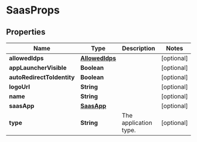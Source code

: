 # SaasProps

## Properties
Name | Type | Description | Notes
------------ | ------------- | ------------- | -------------
**allowedIdps** | [**AllowedIdps**](AllowedIdps.md) |  |  [optional]
**appLauncherVisible** | **Boolean** |  |  [optional]
**autoRedirectToIdentity** | **Boolean** |  |  [optional]
**logoUrl** | **String** |  |  [optional]
**name** | **String** |  |  [optional]
**saasApp** | [**SaasApp**](SaasApp.md) |  |  [optional]
**type** | **String** | The application type. |  [optional]
